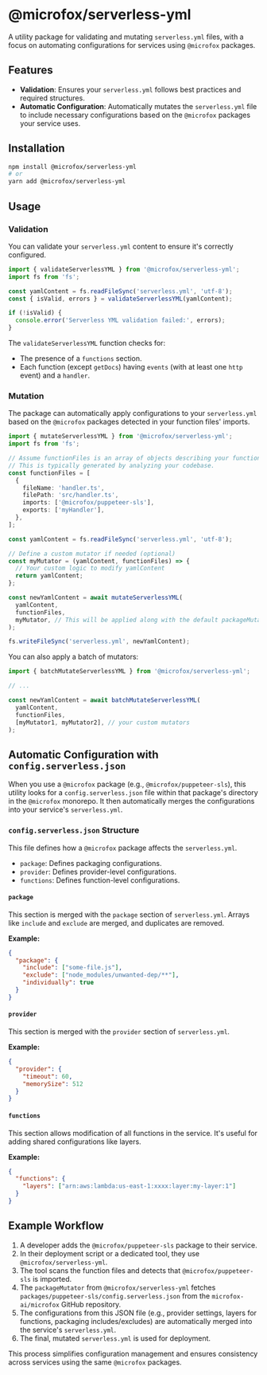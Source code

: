 # @microfox/serverless-yml

A utility package for validating and mutating `serverless.yml` files, with a focus on automating configurations for services using `@microfox` packages.

## Features

- **Validation**: Ensures your `serverless.yml` follows best practices and required structures.
- **Automatic Configuration**: Automatically mutates the `serverless.yml` file to include necessary configurations based on the `@microfox` packages your service uses.

## Installation

```bash
npm install @microfox/serverless-yml
# or
yarn add @microfox/serverless-yml
```

## Usage

### Validation

You can validate your `serverless.yml` content to ensure it's correctly configured.

```typescript
import { validateServerlessYML } from '@microfox/serverless-yml';
import fs from 'fs';

const yamlContent = fs.readFileSync('serverless.yml', 'utf-8');
const { isValid, errors } = validateServerlessYML(yamlContent);

if (!isValid) {
  console.error('Serverless YML validation failed:', errors);
}
```

The `validateServerlessYML` function checks for:

- The presence of a `functions` section.
- Each function (except `getDocs`) having `events` (with at least one `http` event) and a `handler`.

### Mutation

The package can automatically apply configurations to your `serverless.yml` based on the `@microfox` packages detected in your function files' imports.

```typescript
import { mutateServerlessYML } from '@microfox/serverless-yml';
import fs from 'fs';

// Assume functionFiles is an array of objects describing your function files.
// This is typically generated by analyzing your codebase.
const functionFiles = [
  {
    fileName: 'handler.ts',
    filePath: 'src/handler.ts',
    imports: ['@microfox/puppeteer-sls'],
    exports: ['myHandler'],
  },
];

const yamlContent = fs.readFileSync('serverless.yml', 'utf-8');

// Define a custom mutator if needed (optional)
const myMutator = (yamlContent, functionFiles) => {
  // Your custom logic to modify yamlContent
  return yamlContent;
};

const newYamlContent = await mutateServerlessYML(
  yamlContent,
  functionFiles,
  myMutator, // This will be applied along with the default packageMutator
);

fs.writeFileSync('serverless.yml', newYamlContent);
```

You can also apply a batch of mutators:

```typescript
import { batchMutateServerlessYML } from '@microfox/serverless-yml';

// ...

const newYamlContent = await batchMutateServerlessYML(
  yamlContent,
  functionFiles,
  [myMutator1, myMutator2], // your custom mutators
);
```

## Automatic Configuration with `config.serverless.json`

When you use a `@microfox` package (e.g., `@microfox/puppeteer-sls`), this utility looks for a `config.serverless.json` file within that package's directory in the `@microfox` monorepo. It then automatically merges the configurations into your service's `serverless.yml`.

### `config.serverless.json` Structure

This file defines how a `@microfox` package affects the `serverless.yml`.

- `package`: Defines packaging configurations.
- `provider`: Defines provider-level configurations.
- `functions`: Defines function-level configurations.

#### `package`

This section is merged with the `package` section of `serverless.yml`. Arrays like `include` and `exclude` are merged, and duplicates are removed.

**Example:**

```json
{
  "package": {
    "include": ["some-file.js"],
    "exclude": ["node_modules/unwanted-dep/**"],
    "individually": true
  }
}
```

#### `provider`

This section is merged with the `provider` section of `serverless.yml`.

**Example:**

```json
{
  "provider": {
    "timeout": 60,
    "memorySize": 512
  }
}
```

#### `functions`

This section allows modification of all functions in the service. It's useful for adding shared configurations like layers.

**Example:**

```json
{
  "functions": {
    "layers": ["arn:aws:lambda:us-east-1:xxxx:layer:my-layer:1"]
  }
}
```

## Example Workflow

1.  A developer adds the `@microfox/puppeteer-sls` package to their service.
2.  In their deployment script or a dedicated tool, they use `@microfox/serverless-yml`.
3.  The tool scans the function files and detects that `@microfox/puppeteer-sls` is imported.
4.  The `packageMutator` from `@microfox/serverless-yml` fetches `packages/puppeteer-sls/config.serverless.json` from the `microfox-ai/microfox` GitHub repository.
5.  The configurations from this JSON file (e.g., provider settings, layers for functions, packaging includes/excludes) are automatically merged into the service's `serverless.yml`.
6.  The final, mutated `serverless.yml` is used for deployment.

This process simplifies configuration management and ensures consistency across services using the same `@microfox` packages.
